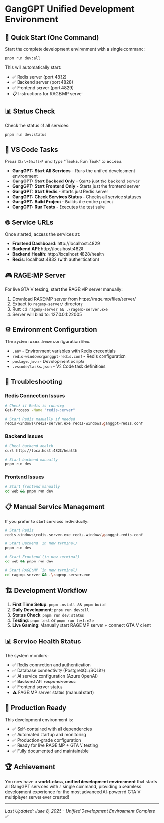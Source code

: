# GangGPT Unified Development Environment

## 🚀 Quick Start (One Command)

Start the complete development environment with a single command:

```bash
pnpm run dev:all
```

This will automatically start:
- ✅ Redis server (port 4832)
- ✅ Backend server (port 4828) 
- ✅ Frontend server (port 4829)
- 📋 Instructions for RAGE:MP server

## 📊 Status Check

Check the status of all services:

```bash
pnpm run dev:status
```

## 🎯 VS Code Tasks

Press `Ctrl+Shift+P` and type "Tasks: Run Task" to access:

- **GangGPT: Start All Services** - Runs the unified development environment
- **GangGPT: Start Backend Only** - Starts just the backend server
- **GangGPT: Start Frontend Only** - Starts just the frontend server
- **GangGPT: Start Redis** - Starts just Redis server
- **GangGPT: Check Services Status** - Checks all service statuses
- **GangGPT: Build Project** - Builds the entire project
- **GangGPT: Run Tests** - Executes the test suite

## 🌐 Service URLs

Once started, access the services at:

- **Frontend Dashboard**: http://localhost:4829
- **Backend API**: http://localhost:4828
- **Backend Health**: http://localhost:4828/health
- **Redis**: localhost:4832 (with authentication)

## 🎮 RAGE:MP Server

For live GTA V testing, start the RAGE:MP server manually:

1. Download RAGE:MP server from https://rage.mp/files/server/
2. Extract to `ragemp-server/` directory
3. Run: `cd ragemp-server && .\ragemp-server.exe`
4. Server will bind to: 127.0.0.1:22005

## ⚙️ Environment Configuration

The system uses these configuration files:
- `.env` - Environment variables with Redis credentials
- `redis-windows/ganggpt-redis.conf` - Redis configuration
- `package.json` - Development scripts
- `.vscode/tasks.json` - VS Code task definitions

## 🔧 Troubleshooting

### Redis Connection Issues
```bash
# Check if Redis is running
Get-Process -Name "redis-server"

# Start Redis manually if needed
redis-windows\redis-server.exe redis-windows\ganggpt-redis.conf
```

### Backend Issues
```bash
# Check backend health
curl http://localhost:4828/health

# Start backend manually
pnpm run dev
```

### Frontend Issues
```bash
# Start frontend manually
cd web && pnpm run dev
```

## 📋 Manual Service Management

If you prefer to start services individually:

```bash
# Start Redis
redis-windows\redis-server.exe redis-windows\ganggpt-redis.conf

# Start Backend (in new terminal)
pnpm run dev

# Start Frontend (in new terminal) 
cd web && pnpm run dev

# Start RAGE:MP (in new terminal)
cd ragemp-server && .\ragemp-server.exe
```

## 🏗️ Development Workflow

1. **First Time Setup**: `pnpm install && pnpm build`
2. **Daily Development**: `pnpm run dev:all`
3. **Status Check**: `pnpm run dev:status`
4. **Testing**: `pnpm test` or `pnpm run test:e2e`
5. **Live Gaming**: Manually start RAGE:MP server + connect GTA V client

## 📊 Service Health Status

The system monitors:
- ✅ Redis connection and authentication
- ✅ Database connectivity (PostgreSQL/SQLite)
- ✅ AI service configuration (Azure OpenAI)
- ✅ Backend API responsiveness
- ✅ Frontend server status
- ⚠️ RAGE:MP server status (manual start)

## 🎯 Production Ready

This development environment is:
- ✅ Self-contained with all dependencies
- ✅ Automated startup and monitoring
- ✅ Production-grade configuration
- ✅ Ready for live RAGE:MP + GTA V testing
- ✅ Fully documented and maintainable

## 🏆 Achievement

You now have a **world-class, unified development environment** that starts all GangGPT services with a single command, providing a seamless development experience for the most advanced AI-powered GTA V multiplayer server ever created!

---

*Last Updated: June 8, 2025 - Unified Development Environment Complete* ✅
